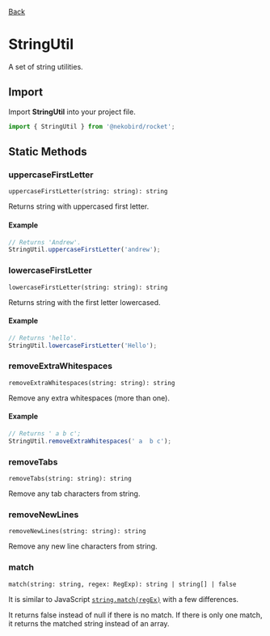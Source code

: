 [Back](../index.md)

# StringUtil

A set of string utilities.

## Import

Import **StringUtil** into your project file.

```typescript
import { StringUtil } from '@nekobird/rocket';
```

## Static Methods

### uppercaseFirstLetter

`uppercaseFirstLetter(string: string): string`

Returns string with uppercased first letter.

#### Example

```typescript
// Returns 'Andrew'.
StringUtil.uppercaseFirstLetter('andrew');
```

### lowercaseFirstLetter

`lowercaseFirstLetter(string: string): string`

Returns string with the first letter lowercased.

#### Example

```typescript
// Returns 'hello'.
StringUtil.lowercaseFirstLetter('Hello');
```

### removeExtraWhitespaces

`removeExtraWhitespaces(string: string): string`

Remove any extra whitespaces (more than one).

#### Example

```typescript
// Returns ' a b c';
StringUtil.removeExtraWhitespaces(' a  b c');
```

### removeTabs

`removeTabs(string: string): string`

Remove any tab characters from string.

### removeNewLines

`removeNewLines(string: string): string`

Remove any new line characters from string.

### match

`match(string: string, regex: RegExp): string | string[] | false`

It is similar to JavaScript [`string.match(regEx)`](https://developer.mozilla.org/en-US/docs/Web/JavaScript/Reference/Global_Objects/String/match) with a few differences.

It returns false instead of null if there is no match.
If there is only one match, it returns the matched string instead of an array.